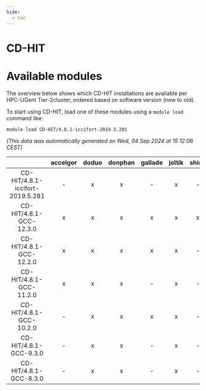 ```yaml
---
hide:
  - toc
---
```


CD-HIT
======

# Available modules


The overview below shows which CD-HIT installations are available per HPC-UGent Tier-2cluster, ordered based on software version (new to old).

To start using CD-HIT, load one of these modules using a `module load` command like:

```shell
module load CD-HIT/4.8.1-iccifort-2019.5.281
```

*(This data was automatically generated on Wed, 04 Sep 2024 at 15:12:06 CEST)*  

| |accelgor|doduo|donphan|gallade|joltik|shinx|skitty|
| :---: | :---: | :---: | :---: | :---: | :---: | :---: | :---: |
|CD-HIT/4.8.1-iccifort-2019.5.281|-|x|x|-|x|-|x|
|CD-HIT/4.8.1-GCC-12.3.0|x|x|x|x|x|x|x|
|CD-HIT/4.8.1-GCC-12.2.0|x|x|x|x|x|-|x|
|CD-HIT/4.8.1-GCC-11.2.0|x|x|x|-|x|-|x|
|CD-HIT/4.8.1-GCC-10.2.0|-|x|x|x|x|-|x|
|CD-HIT/4.8.1-GCC-9.3.0|-|x|x|-|x|-|x|
|CD-HIT/4.8.1-GCC-8.3.0|-|x|x|-|x|-|x|
